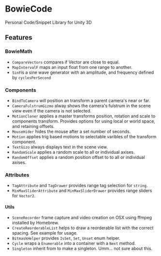 # BowieCode
Personal Code/Snippet Library for Unity 3D

## Features

### BowieMath

- `CompareVectors` compares if Vector are close to equal.
- `MapIntervalF` maps an input float from one range to another.
- `SinF`is a sine wave generator with an amplitude, and frequency defined by `cyclesPerSecond`

### Components

- `BindToCamera` will position an transform a parent camera's near or far.
- `CameraFulstrumGizmo` alway shows the camera's fulstrum in the scene view even if the camera is not selected.
- `MotionCloner` applies a master transforms position, rotation and scale to components transform. Provides options for using local or world space, and retaining offsets.
- `MouseHider` hides the mouse after a set number of seconds.
- `Motion` applies trig based motions to selectable varibles of the transform component.
- `TextGizo` always displays text in the scene view.
- `RandomScale` applies a random scale to all or individual axises.
- `RandomOffset` applies a random position offset to to all or individual axises.

### Attributes

- `TagAttribute` and `TagDrawer` provides range tag selection for `string`.
- `MinMaxSliderAttribute` and `MinMaxSliderDrawer` provides range sliders for `Vector2`.

#### Utils

- `SceneRecorder` frame capture and video creation on OSX using ffmpeg installed by Homebrew.
- `CreateReorderableList` helps to draw a reorderable list with the correct spacing. See example for usage.
- `BitmaskHelper` provides `IsSet`, `Set`, `Unset` enum helper.
- `Cycle` wraps a `Enumerable` into a container with a `Next` method.
- `Singleton` inherit from to make a singleton. Umm... not sure about this.

